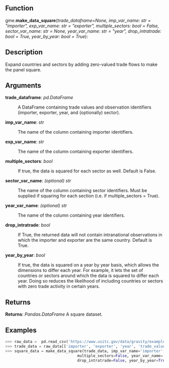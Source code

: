 ## Function
gme.<strong>make_data_square</strong>(<em>trade_dataframe=None,
                     imp_var_name: str = "importer",
                     exp_var_name: str = "exporter",
                     multiple_sectors: bool = False,
                     sector_var_name: str = None,
                     year_var_name: str = "year",
                     drop_intratrade: bool = True,
                     year_by_year: bool = True</em>):
                     
## Description
Expand countries and sectors by adding zero-valued trade flows to make the panel square.

## Arguments
<dl>
<dt> <strong>trade_dataframe</strong>: <em>pd.DataFrame</em></dt>
<dd><p>A DataFrame containing trade values and observation identifiers (importer, exporter, year, and (optionally) sector). </p></dd>
</dl>


<dt> 
<strong>imp_var_name</strong>: str</dt>
 <dd><p>The name of the column containing importer identifiers.</p></dd>


<dt> <strong>exp_var_name</strong>: <em>str</em></dt>
 <dd><p>The name of the column containing exporter identifiers.</p></dd>

<dl>
<dt> <strong>multiple_sectors</strong>: <em>bool</em></dt>
 <dd><p>If true, the data is squared for each sector as well. Default is False.</p></dd>


<dt> <strong>sector_var_name</strong>: <em>(optional) str</em></dt>
<dd><p> The name of the column containing sector identifiers. Must be supplied if squaring for each section (i.e. if multiple_sectors = True).</p></dd>


<dt> <strong>year_var_name</strong>: <em>(optional) str</em> </dt>
 <dd><p>The name of the column containing year identifiers.</p></dd>


<dt> <strong>drop_intratrade</strong>: <em>bool</em></dt>
 <dd><p>If True, the returned data will not contain intranational observations in which the importer and exporter are the same country. Default is True.</p></dd>


<dt> <strong>year_by_year</strong>: <em>bool</em></dt>
<dd><p>If true, the data is squared on a year by year basis, which allows the dimensions to differ each year. For example, it lets the set of countries or sectors around which the data is squared to differ each year. Doing so reduces the likelihood of including countries or sectors with zero trade activity in certain years.</p></dd>

## Returns
<strong>Returns</strong>: <em>Pandas.DataFrame</em>
 A square dataset.

## Examples
```python
>>> raw_data =  pd.read_csv('https://www.usitc.gov/data/gravity/example_trade_and_grav_data_small.csv')
>>> trade_data = raw_data[['importer', 'exporter', 'year', 'trade_value']]
>>> square_data = make_data_square(trade_data, imp_var_name='importer', exp_var_name='exporter',
                                multiple_sectors=False, year_var_name='year',
                                drop_intratrade=False, year_by_year=True)
```